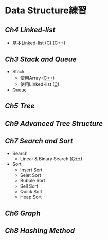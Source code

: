 # Data Structure練習

## *Ch4 Linked-list*
* 基本Linked-list ([C](https://github.com/syokujinau/DS_prac/blob/master/Ch4_Linked_list/main.c)) ([C++](https://github.com/syokujinau/DS_prac/blob/master/Ch4_Linked_list/main_inCPP.cpp))

## *Ch3 Stack and Queue*
* Stack
    * 使用Array ([C++](https://github.com/syokujinau/DS_prac/blob/master/Ch3_Stack%26Queue/Stack_array.cpp))
    * 使用Linked-list ([C](https://github.com/syokujinau/DS_prac/blob/master/Ch3_Stack%26Queue/Stack_by_linked-list.c))
* Queue

## *Ch5 Tree*

## *Ch9 Advanced Tree Structure*

## *Ch7 Search and Sort*
* Search
    * Linear & Binary Search ([C++](https://github.com/syokujinau/DS_prac/blob/master/Ch7_Search%26Sort/Search/Search_main.cpp))
* Sort
    * Insert Sort
    * Selet Sort
    * Bubble Sort
    * Sell Sort
    * Quick Sort
    * Heap Sort 

## *Ch6 Graph*

## *Ch8 Hashing Method*

